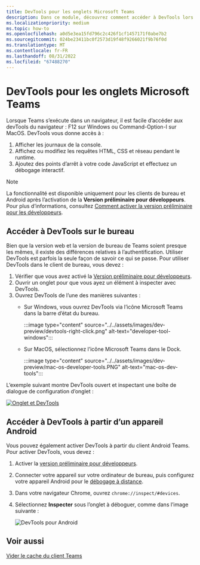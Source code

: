 ```yaml
---
title: DevTools pour les onglets Microsoft Teams
description: Dans ce module, découvrez comment accéder à DevTools lors de l’utilisation du client Microsoft Teams Desktop et du débogage
ms.localizationpriority: medium
ms.topic: how-to
ms.openlocfilehash: a0d5e3ea15fd796c2c426f1cf1457171f0abe7b2
ms.sourcegitcommit: 024be23411bc0f2573d19f48f9266021f9b76f0d
ms.translationtype: MT
ms.contentlocale: fr-FR
ms.lasthandoff: 08/31/2022
ms.locfileid: "67488270"
---
```

# <a name="devtools-for-microsoft-teams-tabs"></a>DevTools pour les onglets Microsoft Teams

Lorsque Teams s’exécute dans un navigateur, il est facile d’accéder aux devTools du navigateur : F12 sur Windows ou Command-Option-I sur MacOS. DevTools vous donne accès à :

1. Afficher les journaux de la console.
1. Affichez ou modifiez les requêtes HTML, CSS et réseau pendant le runtime.
1. Ajoutez des points d’arrêt à votre code JavaScript et effectuez un débogage interactif.

> [!NOTE]
> La fonctionnalité est disponible uniquement pour les clients de bureau et Android après l’activation de la **Version préliminaire pour développeurs**. Pour plus d’informations, consultez [Comment activer la version préliminaire pour les développeurs](~/resources/dev-preview/developer-preview-intro.md).

## <a name="access-devtools-on-the-desktop"></a>Accéder à DevTools sur le bureau

Bien que la version web et la version de bureau de Teams soient presque les mêmes, il existe des différences relatives à l’authentification. Utiliser DevTools est parfois la seule façon de savoir ce qui se passe. Pour utiliser DevTools dans le client de bureau, vous devez :

1. Vérifier que vous avez activé la [Version préliminaire pour développeurs](~/resources/dev-preview/developer-preview-intro.md).
1. Ouvrir un onglet pour que vous ayez un élément à inspecter avec DevTools.
1. Ouvrez DevTools de l’une des manières suivantes :
    * Sur Windows, vous ouvrez DevTools via l’icône Microsoft Teams dans la barre d’état du bureau.

      :::image type="content" source="../../assets/images/dev-preview/devtools-right-click.png" alt-text="developer-tool-windows":::

    * Sur MacOS, sélectionnez l’icône Microsoft Teams dans le Dock.

      :::image type="content" source="../../assets/images/dev-preview/mac-os-developer-tools.PNG" alt-text="mac-os-dev-tools":::

L’exemple suivant montre DevTools ouvert et inspectant une boîte de dialogue de configuration d’onglet :

   [![Onglet et DevTools](~/assets/images/dev-preview/tab-and-devtools.png)](~/assets/images/dev-preview/tab-and-devtools.png#lightbox)

## <a name="access-devtools-from-an-android-device"></a>Accéder à DevTools à partir d’un appareil Android

Vous pouvez également activer DevTools à partir du client Android Teams. Pour activer DevTools, vous devez :

1. Activer la [version préliminaire pour développeurs](~/resources/dev-preview/developer-preview-intro.md).
1. Connecter votre appareil sur votre ordinateur de bureau, puis configurez votre appareil Android pour le [débogage à distance](https://developers.google.com/web/tools/chrome-devtools/remote-debugging/).
1. Dans votre navigateur Chrome, ouvrez `chrome://inspect/#devices`.
1. Sélectionnez **Inspecter** sous l’onglet à déboguer, comme dans l’image suivante :

   ![DevTools pour Android](~/assets/images/android-devtools.png)

## <a name="see-also"></a>Voir aussi

[Vider le cache du client Teams](/microsoftteams/troubleshoot/teams-administration/clear-teams-cache)
